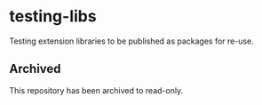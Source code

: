 # testing-libs
Testing extension libraries to be published as packages for re-use.

## Archived

This repository has been archived to read-only.
